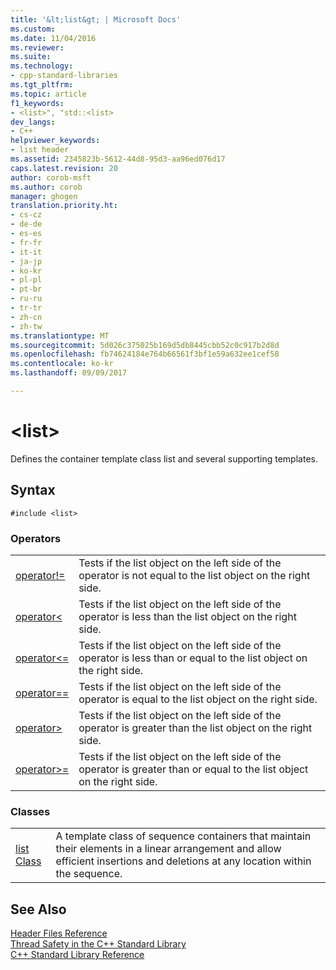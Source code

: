 ```yaml
---
title: '&lt;list&gt; | Microsoft Docs'
ms.custom: 
ms.date: 11/04/2016
ms.reviewer: 
ms.suite: 
ms.technology:
- cpp-standard-libraries
ms.tgt_pltfrm: 
ms.topic: article
f1_keywords:
- <list>", "std::<list>
dev_langs:
- C++
helpviewer_keywords:
- list header
ms.assetid: 2345823b-5612-44d8-95d3-aa96ed076d17
caps.latest.revision: 20
author: corob-msft
ms.author: corob
manager: ghogen
translation.priority.ht:
- cs-cz
- de-de
- es-es
- fr-fr
- it-it
- ja-jp
- ko-kr
- pl-pl
- pt-br
- ru-ru
- tr-tr
- zh-cn
- zh-tw
ms.translationtype: MT
ms.sourcegitcommit: 5d026c375025b169d5db8445cbb52c0c917b2d8d
ms.openlocfilehash: fb74624184e764b66561f3bf1e59a632ee1cef58
ms.contentlocale: ko-kr
ms.lasthandoff: 09/09/2017

---
```

# <a name="ltlistgt"></a>&lt;list&gt;
Defines the container template class list and several supporting templates.  
  
## <a name="syntax"></a>Syntax  
  
```  
#include <list>  
```  
  
### <a name="operators"></a>Operators  
  
|||  
|-|-|  
|[operator!=](../standard-library/list-operators.md#op_neq)|Tests if the list object on the left side of the operator is not equal to the list object on the right side.|  
|[operator<](../standard-library/list-operators.md#op_lt)|Tests if the list object on the left side of the operator is less than the list object on the right side.|  
|[operator\<=](../standard-library/list-operators.md#op_gt_eq)|Tests if the list object on the left side of the operator is less than or equal to the list object on the right side.|  
|[operator==](../standard-library/list-operators.md#op_eq_eq)|Tests if the list object on the left side of the operator is equal to the list object on the right side.|  
|[operator>](../standard-library/list-operators.md#op_gt)|Tests if the list object on the left side of the operator is greater than the list object on the right side.|  
|[operator>=](../standard-library/list-operators.md#op_gt_eq)|Tests if the list object on the left side of the operator is greater than or equal to the list object on the right side.|  
  
### <a name="classes"></a>Classes  
  
|||  
|-|-|  
|[list Class](../standard-library/list-class.md)|A template class of sequence containers that maintain their elements in a linear arrangement and allow efficient insertions and deletions at any location within the sequence.|  
  
## <a name="see-also"></a>See Also  
 [Header Files Reference](../standard-library/cpp-standard-library-header-files.md)   
 [Thread Safety in the C++ Standard Library](../standard-library/thread-safety-in-the-cpp-standard-library.md)   
 [C++ Standard Library Reference](../standard-library/cpp-standard-library-reference.md)



